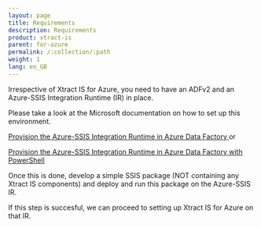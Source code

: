 ```yaml
---
layout: page
title: Requirements
description: Requirements
product: xtract-is
parent: for-azure
permalink: /:collection/:path
weight: 1
lang: en_GB
---
```


Irrespective of Xtract IS for Azure, you need to have an ADFv2 and an Azure-SSIS Integration Runtime (IR) in place.

Please take a look at the Microsoft documentation on how to set up this environment.

[Provision the Azure-SSIS Integration Runtime in Azure Data Factory ]() or

[Provision the Azure-SSIS Integration Runtime in Azure Data Factory with PowerShell]()

Once this is done, develop a simple SSIS package (NOT containing any Xtract IS components) and deploy and run this package on the Azure-SSIS IR.

If this step is succesful, we can proceed to setting up Xtract IS for Azure on that IR. 